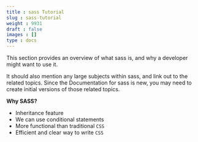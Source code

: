 ```yaml
---
title : sass Tutorial
slug : sass-tutorial
weight : 9931
draft : false
images : []
type : docs
---
```


This section provides an overview of what sass is, and why a developer might want to use it.

It should also mention any large subjects within sass, and link out to the related topics.  Since the Documentation for sass is new, you may need to create initial versions of those related topics.

**Why SASS?**

 - Inheritance feature
 - We can use conditional statements
 - More functional than traditional `CSS`
 - Efficient and clear way to write `CSS`

